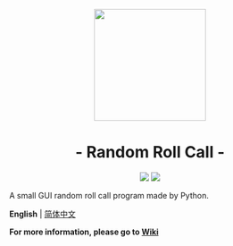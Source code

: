 <p align="center">
<img src="https://ren-yc.github.io/assets/ClassTools/RRC_big.png" width="200">
</p>

<h1 align="center">- Random Roll Call -</h1>

<p align="center">
<img src="https://img.shields.io/github/v/release/class-tools/RandomRollCall.svg?logo=iCloud">
<img src="https://img.shields.io/badge/support-Windows-blue?logo=Windows">
</p>

A small GUI random roll call program made by Python.

**English** | [简体中文](./README.zh-Hans.md)

**For more information, please go to [Wiki](https://github.com/ren-yc/RandomRollCall/wiki)**